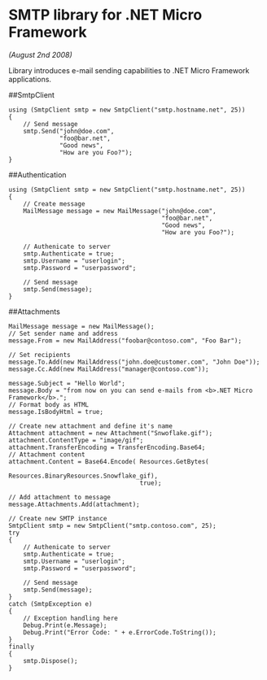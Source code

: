 SMTP library for .NET Micro Framework
=====================================

_(August 2nd 2008)_

Library introduces e-mail sending capabilities to .NET Micro Framework applications.


##SmtpClient

	using (SmtpClient smtp = new SmtpClient("smtp.hostname.net", 25))
	{
	    // Send message
	    smtp.Send("john@doe.com",
	              "foo@bar.net",
	              "Good news",
	              "How are you Foo?");
	}


##Authentication

	using (SmtpClient smtp = new SmtpClient("smtp.hostname.net", 25))
	{
	    // Create message
	    MailMessage message = new MailMessage("john@doe.com",
	                                          "foo@bar.net",
	                                          "Good news",
	                                          "How are you Foo?");
	
	    // Authenicate to server
	    smtp.Authenticate = true;
	    smtp.Username = "userlogin";
	    smtp.Password = "userpassword";
	
	    // Send message
	    smtp.Send(message);
	}

##Attachments

	MailMessage message = new MailMessage();
	// Set sender name and address
	message.From = new MailAddress("foobar@contoso.com", "Foo Bar");
	
	// Set recipients
	message.To.Add(new MailAddress("john.doe@customer.com", "John Doe"));
	message.Cc.Add(new MailAddress("manager@contoso.com"));
	
	message.Subject = "Hello World";
	message.Body = "from now on you can send e-mails from <b>.NET Micro Framework</b>.";
	// Format body as HTML
	message.IsBodyHtml = true;
	
	// Create new attachment and define it's name
	Attachment attachment = new Attachment("Snwoflake.gif");        
	attachment.ContentType = "image/gif";
	attachment.TransferEncoding = TransferEncoding.Base64;
	// Attachment content
	attachment.Content = Base64.Encode( Resources.GetBytes(
	                                    Resources.BinaryResources.Snowflake_gif),
	                                    true);
	
	// Add attachment to message
	message.Attachments.Add(attachment);
	
	// Create new SMTP instance
	SmtpClient smtp = new SmtpClient("smtp.contoso.com", 25);
	try
	{
	    // Authenicate to server
	    smtp.Authenticate = true;
	    smtp.Username = "userlogin";
	    smtp.Password = "userpassword";
	
	    // Send message
	    smtp.Send(message);
	}
	catch (SmtpException e)
	{
	    // Exception handling here 
	    Debug.Print(e.Message);
	    Debug.Print("Error Code: " + e.ErrorCode.ToString());
	}
	finally
	{
	    smtp.Dispose();
	}